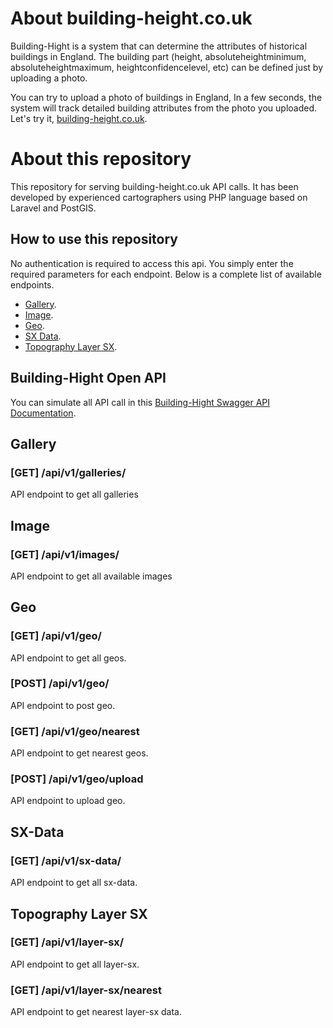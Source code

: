 # About building-height.co.uk

Building-Hight is a system that can determine the attributes of historical buildings in England.
The building part (height, absoluteheightminimum, absoluteheightmaximum, heightconfidencelevel, etc) can be defined just by uploading a photo.

You can try to upload a photo of buildings in England, In a few seconds, the system will track detailed building attributes from the photo you uploaded. Let's try it, [building-height.co.uk](https://building-height.co.uk).

# About this repository

This repository for serving building-height.co.uk API calls. It has been developed by experienced cartographers using PHP language based on Laravel and PostGIS.


## How to use this repository

No authentication is required to access this api. You simply enter the required parameters for each endpoint. Below is a complete list of available endpoints.

- [Gallery](https://api.buildingshistory.co.uk/api/documentation#/Gallery).
- [Image](https://api.buildingshistory.co.uk/api/documentation#/Image).
- [Geo](https://api.buildingshistory.co.uk/api/documentation#/Geo).
- [SX Data](https://api.buildingshistory.co.uk/api/documentation#/SX%20Data).
- [Topography Layer SX](https://api.buildingshistory.co.uk/api/documentation#/Topography%20Layer%20SX).


## Building-Hight Open API

You can simulate all API call in this [Building-Hight Swagger API Documentation](https://api.buildingshistory.co.uk/api/documentation).


## Gallery

### [GET] /api/v1/galleries/
API endpoint to get all galleries

## Image

### [GET] /api/v1/images/
API endpoint to get all available images

## Geo

### [GET] /api/v1/geo/
API endpoint to get all geos.

### [POST] /api/v1/geo/
API endpoint to post geo.

### [GET] /api/v1/geo/nearest
API endpoint to get nearest geos.

### [POST] /api/v1/geo/upload
API endpoint to upload geo.

## SX-Data

### [GET] /api/v1/sx-data/
API endpoint to get all sx-data.

## Topography Layer SX

### [GET] /api/v1/layer-sx/
API endpoint to get all layer-sx.

### [GET] /api/v1/layer-sx/nearest
API endpoint to get nearest layer-sx data.

